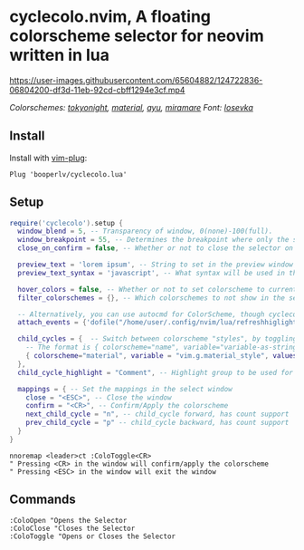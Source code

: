 
# cyclecolo.nvim, A floating colorscheme selector for neovim written in lua


https://user-images.githubusercontent.com/65604882/124722836-06804200-df3d-11eb-92cd-cbff1294e3cf.mp4

*Colorschemes: [tokyonight](https://github.com/folke/tokyonight.nvim), [material](https://github.com/marko-cerovac/material.nvim), [ayu](https://github.com/Shatur/neovim-ayu), [miramare](https://github.com/franbach/miramare)    Font: [Iosevka](https://github.com/be5invis/Iosevka)*

## Install

Install with [vim-plug](https://github.com/junegunn/vim-plug):
```vim
Plug 'booperlv/cyclecolo.lua'
```

## Setup

```lua
require('cyclecolo').setup {
  window_blend = 5, -- Transparency of window, 0(none)-100(full).
  window_breakpoint = 55, -- Determines the breakpoint where only the select window is shown, any number
  close_on_confirm = false, -- Whether or not to close the selector on confirm, true/false

  preview_text = 'lorem ipsum', -- String to set in the preview window 
  preview_text_syntax = 'javascript', -- What syntax will be used in the preview window

  hover_colors = false, -- Whether or not to set colorscheme to current one under the cursor
  filter_colorschemes = {}, -- Which colorschemes to not show in the selector, 'defaults' or {'table of strings'}

  -- Alternatively, you can use autocmd for ColorScheme, though cyclecolo does not use this.
  attach_events = {'dofile("/home/user/.config/nvim/lua/refreshhiglights.lua")'} -- Lua functions to attach to colorscheme confirm as string

  child_cycles = {  -- Switch between colorscheme "styles", by toggling a variable.
    -- The format is { colorscheme="name", variable="variable-as-string", values={"table", "of", "strings"} }
    { colorscheme="material", variable = "vim.g.material_style", values = { "darker", "lighter", "palenight", "oceanic", "deep ocean" }}
  },
  child_cycle_highlight = "Comment", -- Highlight group to be used for the virtual text that indicates the current child cycle value

  mappings = { -- Set the mappings in the select window
    close = "<ESC>", -- Close the window
    confirm = "<CR>", -- Confirm/Apply the colorscheme
    next_child_cycle = "n", -- child_cycle forward, has count support 
    prev_child_cycle = "p" -- child_cycle backward, has count support 
  }
}
```
```vim
nnoremap <leader>ct :ColoToggle<CR>
" Pressing <CR> in the window will confirm/apply the colorscheme
" Pressing <ESC> in the window will exit the window
```

## Commands

```vim
:ColoOpen "Opens the Selector
:ColoClose "Closes the Selector
:ColoToggle "Opens or Closes the Selector
```
